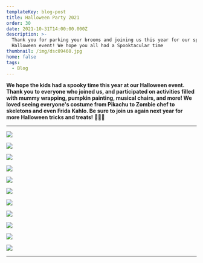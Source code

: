 ```yaml
---
templateKey: blog-post
title: Halloween Party 2021
order: 30
date: 2021-10-31T14:00:00.000Z
description: >-
  Thank you for parking your brooms and joining us this year for our spooky
  Halloween event! We hope you all had a Spooktacular time
thumbnail: /img/dsc09460.jpg
home: false
tags:
  - Blog
---
```

**We hope the kids had a spooky time this year at our Halloween event. Thank you to everyone who joined us, and participated on activities filled with mummy wrapping, pumpkin painting, musical chairs, and more! We loved seeing everyone's costume from Pikachu to Zombie chef to skeletons and even Frida Kahlo. Be sure to join us again next year for more Halloween tricks and treats!** 🎃👻💀

- - -

![](/img/dsc09446.jpg)

![](/img/dsc09298.jpg)

![](/img/dsc09274.jpg)

![](/img/dsc09379.jpg)

![](/img/dsc09433.jpg)

![](/img/dsc09408.jpg)

![](/img/dsc09312.jpg)

![](/img/dsc09419.jpg)

![](/img/dsc09390.jpg)

![](/img/dsc09450.jpg)

![](/img/dsc09392.jpg)

- - -
